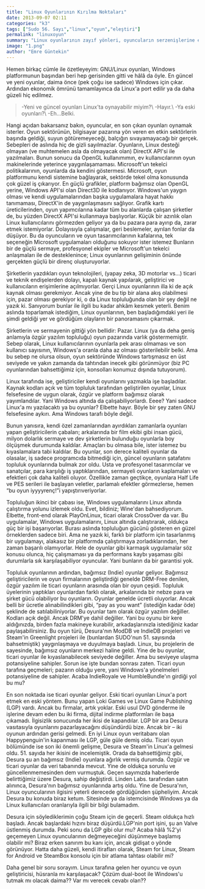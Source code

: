 ```yaml
---
title: "Linux Oyunlarının Kırılma Noktaları"
date: 2013-09-07 02:11
categories: "k3"
tags: ["Sudo 56. Sayı","linux","oyun","eleştiri"]
permalink: "linuxoyun"
summary: "Linux oyunlarının zayıf yönleri, oyuncuların serzenişlerine ekleniyor. Windows oyunları güçlü, yeni ve pırıl pırıl. Linux oyunları ve oyuncuları ise bunların karşısında her yönden saldırıya açıklar. Çok ciddi, artık büyümüş (!) oyun oynamayan Linux kullanıcıları da biraz düşünmeli bunu. Ne o, alındınız mı? Biraz da siz alının, hep biz mi alınacağız?"
image: "1.png"
author: "Emre Güntekin"
---
```




Hemen birkaç cümle ile özetleyeyim: GNU/Linux oyunları, Windows platformunun başından beri hep gerisinden gitti ve hâlâ da öyle. En güncel ve yeni oyunlar, daima önce (pek çoğu ise sadece) Windows için çıkar. Ardından ekonomik ömrünü tamamlayınca da Linux'a port edilir ya da daha güzeli hiç edilmez.

>-Yeni ve güncel oyunları Linux'ta oynayabilir miyim?\\
-Hayır.\\
-Ya eski oyunları?\\
-Eh...Belki.

Hangi açıdan bakarsanız bakın, oyuncular, en son çıkan oyunları oynamak isterler. Oyun sektörünün, bilgisayar pazarına yön veren en etkin sektörlerin başında geldiği, suyun götüremeyeceği, balçığın sıvayamayacağı bir gerçek. Sebepleri de aslında hiç de gizli sayılmazlar.
Oyunların, Linux desteği olmayan (ve muhtemelen asla da olmayacak olan) DirectX API'si ile yazılmaları. Bunun sonucu da OpenGL kullanımımın, ev kullanıcılarının oyun makinelerinde yeterince yaygınlaşamaması. Microsoft'un tekelci politikalarının, oyunlarda da kendini göstermesi. Microsoft, oyun platformunu kendi sistemine bağlayarak, sektörde tekel olma konusunda çok güzel iş çıkarıyor. En güçlü grafikler, platform bağımsız olan OpenGL yerine, Windows API'si olan Direct3D ile kodlanıyor. Windows'un yaygın olması ve kendi uygulamalarından başka uygulamalara hayat hakkı tanımaması, DirectX'in de yaygınlaşmasını sağlıyor. Grafik kartı üreticilerinden, oyun yapımcılarına kadar tüm bu alanlarda çalışan şirketler de, bu yüzden  DirectX API'si kullanmaya başlıyorlar. Küçük bir azınlık olan Linux kullanıcılarını görmezden geliyor ya da bu pazara para ayırıp da, zarar etmek istemiyorlar. Dolayısıyla çalışmalar, geri beslemeler, ayrılan fonlar da düşüyor. Bu da oyuncuların ve oyun tasarımcılarının kafalarına, tek seçeneğin Microsoft uygulamaları olduğunu sokuyor ister istemez Bunların bir de güçlü sermaye, profesyonel ekipler ve Microsoft'un tekelci anlaşmaları ile de desteklenince; Linux oyunlarının gelişiminin önünde gerçekten güçlü bir direnç oluşturuyorlar.

Şirketlerin yazdıkları oyun teknolojileri, (yapay zeka, 3D motorlar vs...) ticari ve teknik endişelerden dolayı, kapalı kaynak yapılarak, geliştirici ve kullanıcıların erişimlerine açılmıyorlar. Gerçi Linux oyunlarının illa ki de açık kaynak olması gerekmiyor. Ancak yine de bu tip bir alana akış olabilmesi için, pazar olması gerekiyor ki, o da Linux topluluğunda olan bir şey değil ne yazık ki.
Sanıyorum bunlar ile ilgili bu kadar ahkâm kesmek yeterli. Benim aslında toparlamak istediğim, Linux oyunlarının, ben başladığımdaki yeri ile şimdi geldiği yer ve gördüğüm olayların bir panoramasını çıkarmak.

Şirketlerin ve sermayenin gittiği yön bellidir: Pazar. Linux (ya da deha geniş anlamıyla özgür yazılım topluluğu) oyun pazarında varlık göstermemiştir. Sebep olarak, Linux kullanıcılarının oyunlarla pek arası olmaması ve son kullanıcı sayısının, Windows'a oranla daha az olması gösterilebilir belki. Ama bu sebep ne olursa olsun, oyun sektöründe Windows tartışmasız en üst seviyede ve yakın zamanda da tahtından inecek gibi görünmüyor (biz PC oyunlarından bahsettiğimiz için, konsolları konumuz dışında tutuyorum).

Linux tarafında ise, geliştiriciler kendi oyunlarını yazmakla işe başladılar. Kaynak kodları açık ve tüm topluluk tarafından geliştirilen oyunlar, Linux felsefesine de uygun olarak, özgür ve platform bağımsız olarak yayımlandılar. Yani Windows altında da çalışabiliyorlardı. Eeee? Yani sadece Linux'a mı yazılacaktı ya bu oyunlar? Elbette hayır. Böyle bir şey zaten GNU felsefesine aykırı. Ama Windows tarafı böyle değil.

Bunun yanısıra, kendi özel zamanlarından ayırdıkları zamanlarla oyunları yapan geliştiricilerin çabaları; arkalarında bir film ekibi gibi insan gücü, milyon dolarlık sermaye ve dev şirketlerin bulunduğu oyunlarla boy ölçüşmek durumunda kaldılar. Amaçları bu olmasa bile, ister istemez bu kıyaslamalara tabi kaldılar. Bu oyunlar, son derece kaliteli oyunlar da olasalar, iş sadece programcıda bitmediği için, güncel oyunların şatafatını topluluk oyunlarında bulmak zor oldu. Usta ve profesyonel tasarımcılar ve sanatçılar, para karşılığı iş yaptıklarından, sermayeli oyunların kaplamaları ve efektleri çok daha kaliteli oluyor. Özellikle zaman geçtikçe, oyunlara Half Life ve PES serileri ile başlayan veletler, parlamalı efektler görmezlerse, hemen “bu oyun iyyyyrenç!”i yapıştırıveriyorlar.

Topluluğun ikinci bir çabası ise, Windows uygulamalarını Linux altında çalıştırma yolunu izlemek oldu. Evet, bildiniz; Wine'dan bahsediyorum.  Elbette, front-end olarak PlayOnLinux, ticari olarak CrossOver da var. Bu uygulamalar, Windows uygulamalarını, Linux altında çalıştırarak, oldukça güç bir işi başarıyorlar. Burası aslında topluluğun gücünü gösteren en güzel örneklerden sadece biri. Ama ne yazık ki, farklı bir platform için tasarlanmış bir uygulamayı, alakasız bir platformda çalıştırmaya zorladıklarından, her zaman başarılı olamıyorlar. Hele de oyunlar gibi karmaşık uygulamalar söz konusu olunca, hiç çalışmaması ya da performans kaybı yaşaması gibi durumlarla sık karşılaşabiliyor oyuncular. Yani bunların da bir garantisi yok.

Topluluk oyunlarının ardından, bağımsız (Indie) oyunlar geliyor. Bağımsız geliştiricilerin ve oyun firmalarının geliştirdiği genelde DRM-Free denilen, özgür yazılım ile ticari oyunların arasında olan bir oyun çeşidi. Topluluk üyelerinin yaptıkları oyunlardan farklı olarak, arkalarında bir nebze para ve şirket gücü olabiliyor bu oyunların. Oyunlar genelde ücretli oluyorlar. Ancak belli bir ücretle alınabilindikleri gibi, “pay as you want” (istediğin kadar öde) şeklinde de satılabiliniyorlar. Bu oyunlar tam olarak özgür yazılım değiller. Kodları açık değil. Ancak DRM'ye dahil değiller. Yani bu oyunu bir kere aldığınızda, birden fazla makineye kurabilir, arkadaşlarınızla istediğiniz kadar paylaşabilirsiniz. Bu oyun türü, Desura'nın ModDB ve IndieDB projeleri ve Steam'in Greenlight projeleri ile (bunlardan SUDO'nun 51. sayısında bahsetmiştik) yaygınlaşmaya ve duyulmaya başladı. Linux, bu projelerin de sayesinde, bağımsız oyunların merkezi haline geldi. Yine de bu oyunlar, ticari oyunlar ile kıyaslanabilecek seviyede değiller. Ama bu seviyeye ulaşma potansiyeline sahipler. Sorun ise işte bundan sonrası zaten. Ticari oyun tarafına geçmeleri; pazarın olduğu yere, yani Windows'a yönelmeleri potansiyeline de sahipler. Acaba IndieRoyale ve HumbleBundle'ın girdiği yol bu mu?

En son noktada ise ticari oyunlar geliyor. Eski ticari oyunları Linux'a port etmek en eski yöntem. Bunu yapan Loki Games ve Linux Game Publishing (LGP) vardı. Ancak bu firmalar, artık yoklar. Eski usul DVD gönderme ile işlerine devam eden bu iki firma, dijital indirme platformları ile başa çıkamadı. İlgisizlik sonucunda her ikisi de kapandılar. LGP bir ara Desura vasıtasıyla oyunlarını pazarlayacağını düşündürdü bize. Ancak bir – iki oyunun ardından gerisi gelmedi. En iyi Linux oyun veritabanı olan Happypenguin'in kapanması ile LGP, güle güle demiş oldu. Ticari oyun bölümünde ise son iki önemli gelişme, Desura ve Steam'in Linux'a gelmesi oldu. 51. sayıda her ikisini de incelemiştik. Orada da bahsettiğimiz gibi, Desura şu an bağımsız (Indie) oyunlara ağırlık vermiş durumda. Özgür ve ticari oyunlar da veri tabanında mevcut. Yine de oldukça sorunlu ve güncellenmemesinden dem vurmuştuk. Geçen sayımızda haberlerde belirttiğimiz üzere Desura, sahip değiştirdi. Linden Labs. tarafından satın alınınca, Desura'nın bağımsız oyunlarında artış oldu. Yine de Desura'nın, Linux oyuncularının ilgisini yeterli derecede gördüğünden şüpheliyim. Ancak Desura bu konuda biraz ketum. Sitesinde ya da istemcisinde Windows ya da Linux kullanıcıları oranlarıyla ilgili bir bilgi bulamadım.

Desura için söylediklerimin çoğu Steam için de geçerli. Steam oldukça hızlı başladı. Ancak başlardaki hızını biraz düşürdü.LGP'nin port işini, şu an Valve üstlenmiş durumda. Peki sonu da LGP gibi olur mu? Acaba hâlâ %2'yi geçemeyen Linux oyuncularının değmeyeceğini düşünmeye başlamış olabilir mi? Biraz erken sanırım bu kanı için, ancak gidişat o yönde görünüyor.  Hatta daha güzeli, kendi itirafları olarak, Steam for Linux, Steam for Android  ve SteamBox konsolu için bir atlama tahtası olabilir mi?

Daha genel bir soru sorayım. Linux tarafına gelen her oyuncu ve oyun geliştiricisi, hüsranla mı karşılaşacak? Çözüm dual-boot ile Windows'u tutmak mı olacak daima?? Var mı verecek cevabı olan??
